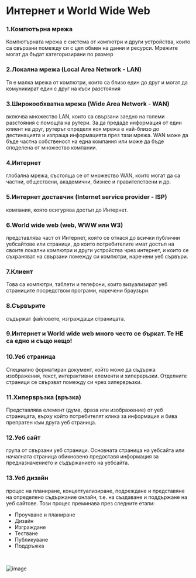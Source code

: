 # Интернет и World Wide Web​
### 1.Компютърна мрежа 
Компютърната мрежа е система от компютри и други устройства, които са свързани помежду си с цел обмен на данни и ресурси. Мрежите могат да бъдат категоризирани по размер
### 2.Локална мрежа (Local Area Network - LAN) 
Тя е малка мрежа от компютри, които са близо един до друг и могат да комуникират един с друг на къси разстояния
### 3.Широкообхватна мрежа (Wide Area Network - WAN)
включва множество LAN, които са свързани заедно на големи разстояния с помощта на рутери. За да предаде информация от един клиент на друг, рутерът определя коя мрежа е най-близо до дестинацията и изпраща информацията през тази мрежа. WAN може да бъде частна собственост на една компания или може да бъде споделена от множество компании.​
### 4.Интернет 
глобална мрежа, състояща се от множество WAN, които могат да са частни, обществени, академични, бизнес и правителствени и др. ​
### 5.Интернет доставчик (Internet service provider - ISP) 
компания, която осигурява достъп до Интернет.​
### 6.World wide web (web, WWW или W3)
представлява част от Интернет, която се отнася до всички публични уебсайтове или страници, до които потребителите имат достъп на своите локални компютри и други устройства чрез интернет, и които се съхраняват на свързани помежду си компютри, наречени уеб сървъри. ​
### 7.Клиент
Това са компютри, таблети и телефони, които визуализират уеб страниците посредством програми, наречени браузъри.
### 8.Сървърите 
съдържат файловете, изграждащи страницата.​
### 9.Интернет и World wide web много често се бъркат. Те НЕ са едно и също нещо!​
### 10.Уеб страница 
Cпециално форматиран документ, който може да съдържа изображения, текст, интерактивни елементи и хипервръзки.
Отделните страници се свързват помежду си чрез хипервръзки. ​
### 11.Хипервръзка (връзка) 
Представлява елемент (дума, фраза или изображение) от уеб страницата, върху който потребителят клика за информация и бива препратен към друга уеб страница. ​
### 12.Уеб сайт
група от свързани уеб страници. 
Основната страница на уебсайта или началната страница обикновено предоставя информация за предназначението и съдържанието на уебсайта.​
### 13.Уеб дизайн 
процес на планиране, концептуализиране, подреждане и представяне на определено съдържание онлайн, т.е. на създаване и поддържане на уеб сайтове. 
Този процес преминава през следните етапи:​
+ Проучване и планиране
+ Дизайн
+ Изграждане
+ Тестване
+ Публикуване
+ Поддръжка

​


![image](https://github.com/yoanaN/TrU/assets/91801674/53a45d24-24d2-4469-b0a3-fc19a33ea406)

